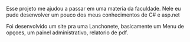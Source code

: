 Esse projeto me ajudou a passar em uma materia da faculdade.
Nele eu pude desenvolver um pouco dos meus conhecimentos de C# e asp.net

Foi desenvolvido um site pra uma Lanchonete, basicamente um Menu de opçoes, um painel administrativo, relatorio de pdf.
